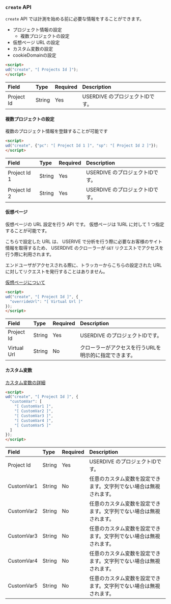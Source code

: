 ### `create` API

`create` API では計測を始める前に必要な情報をすることができます。

- プロジェクト情報の設定
  - 複数プロジェクトの設定
- 仮想ページ URL の設定
- カスタム変数の設定
- cookieDomainの設定

```html
<script>
ud("create", "[ Projects Id ]");
</script>
```

| Field      | Type   | Required | Description                     |
|:-----------|:-------|:---------|:--------------------------------|
| Project Id | String | Yes      | USERDIVE のプロジェクトIDです。 |

#### 複数プロジェクトの設定

複数のプロジェクト情報を登録することが可能です

```html
<script>
ud("create", {"pc": "[ Project Id 1 ]", "sp": "[ Project Id 2 ]"});
</script>
```

| Field        | Type   | Required | Description                     |
|:-------------|:-------|:---------|:--------------------------------|
| Project Id 1 | String | Yes      | USERDIVE のプロジェクトIDです。 |
| Project Id 2 | String | Yes      | USERDIVE のプロジェクトIDです。 |


#### 仮想ページ

仮想ページの URL 設定を行う API です。
仮想ページは 1URL に対して 1 つ指定することが可能です。

こちらで設定した URL は、 USERIVE で分析を行う際に必要なお客様のサイト情報を取得するため、
USERDIVE のクローラーが `GET` リクエストでアクセスを行う際に利用されます。

エンドユーザがアクセスされる際に、トラッカーからこちらの設定された URL に対してリクエストを発行することはありません。

[仮想ページについて](../../../guide/snapshot.html)

```html
<script>
ud("create", "[ Project Id ]", {
  "overrideUrl": "[ Virtual Url ]"
});
</script>
```

| Field       | Type   | Required | Description                                           |
|:------------|:-------|:---------|:------------------------------------------------------|
| Project Id  | String | Yes      | USERDIVE のプロジェクトIDです。                       |
| Virtual Url | String | No       | クローラーがアクセスを行うURLを明示的に指定できます。 |

#### カスタム変数

[カスタム変数の詳細](../../../guide/filter/customvar.html)

```html
<script>
ud("create", "[ Project Id ]", {
  "customVar": [
    "[ CustomVar1 ]",
    "[ CustomVar2 ]",
    "[ CustomVar3 ]",
    "[ CustomVar4 ]",
    "[ CustomVar5 ]"
  ]
});
</script>
```

| Field      | Type   | Required | Description                                                        |
|:-----------|:-------|:---------|:-------------------------------------------------------------------|
| Project Id | String | Yes      | USERDIVE のプロジェクトIDです。                                    |
| CustomVar1 | String | No       | 任意のカスタム変数を設定できます。文字列でない場合は無視されます。 |
| CustomVar2 | String | No       | 任意のカスタム変数を設定できます。文字列でない場合は無視されます。 |
| CustomVar3 | String | No       | 任意のカスタム変数を設定できます。文字列でない場合は無視されます。 |
| CustomVar4 | String | No       | 任意のカスタム変数を設定できます。文字列でない場合は無視されます。 |
| CustomVar5 | String | No       | 任意のカスタム変数を設定できます。文字列でない場合は無視されます。 |
